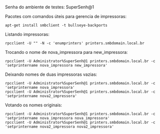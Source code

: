 Senha do ambiente de testes: SuperSenh@1

Pacotes com comandos úteis para gerencia de impressoras:

    apt-get install smbclient -t bullseye-backports

Listando impressoras:

    rpcclient -U "" -N -c 'enumprinters' printers.smbdomain.local.br

Trocando o nome de nova_impressora para new_impressora:

    rpcclient -U Administrator%SuperSenh@1 printers.smbdomain.local.br -c 'setprintername nova_impressora new_impressora'
    
Deixando nomes de duas impressoras vazias:

    rpcclient -U Administrator%SuperSenh@1 printers.smbdomain.local.br -c 'setprintername nova_impressora'
    rpcclient -U Administrator%SuperSenh@1 printers.smbdomain.local.br -c 'setprintername nova2_impressora'

Votando os nomes originais:

    rpcclient -U Administrator%SuperSenh@1 printers.smbdomain.local.br -c 'setprintername nova_impressora nova_impressora'
    rpcclient -U Administrator%SuperSenh@1 printers.smbdomain.local.br -c 'setprintername nova2_impressora nova2_impressora'
